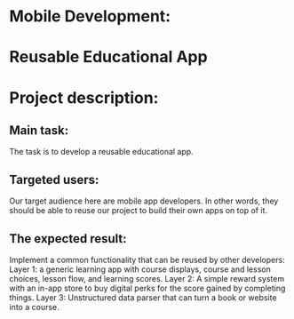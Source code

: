# Mobile Development: 
# Reusable Educational App

# Project description:

## Main task:
The task is to develop a reusable educational app. 

## Targeted users:
Our target audience here are mobile app developers. In other words, they should be able to reuse our project to build their own apps on top of it.

## The expected result:
Implement a common functionality that can be reused by other developers:
Layer 1: a generic learning app with course displays, course and lesson choices, lesson flow, and learning scores.
Layer 2: A simple reward system with an in-app store to buy digital perks for the score gained by completing things.
Layer 3: Unstructured data parser that can turn a book or website into a course.

